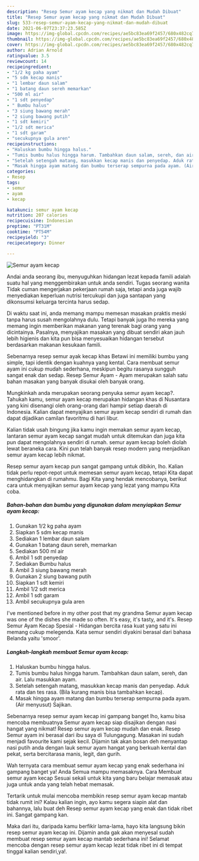 ```yaml
---
description: "Resep Semur ayam kecap yang nikmat dan Mudah Dibuat"
title: "Resep Semur ayam kecap yang nikmat dan Mudah Dibuat"
slug: 533-resep-semur-ayam-kecap-yang-nikmat-dan-mudah-dibuat
date: 2021-06-07T23:37:23.585Z
image: https://img-global.cpcdn.com/recipes/ae5bc83ea69f2457/680x482cq70/semur-ayam-kecap-foto-resep-utama.jpg
thumbnail: https://img-global.cpcdn.com/recipes/ae5bc83ea69f2457/680x482cq70/semur-ayam-kecap-foto-resep-utama.jpg
cover: https://img-global.cpcdn.com/recipes/ae5bc83ea69f2457/680x482cq70/semur-ayam-kecap-foto-resep-utama.jpg
author: Adrian Arnold
ratingvalue: 3.5
reviewcount: 14
recipeingredient:
- "1/2 kg paha ayam"
- "5 sdm kecap manis"
- "1 lembar daun salam"
- "1 batang daun sereh memarkan"
- "500 ml air"
- "1 sdt penyedap"
- " Bumbu halus"
- "3 siung bawang merah"
- "2 siung bawang putih"
- "1 sdt kemiri"
- "1/2 sdt merica"
- "1 sdt garam"
- "secukupnya gula aren"
recipeinstructions:
- "Haluskan bumbu hingga halus."
- "Tumis bumbu halus hingga harum. Tambahkan daun salam, sereh, dan air. Lalu masukkan ayam."
- "Setelah setengah matang, masukkan kecap manis dan penyedap. Aduk rata dan tes rasa. (Bila kurang manis bisa tambahkan kecap)."
- "Masak hingga ayam matang dan bumbu terserap sempurna pada ayam. (Air menyusut) Sajikan."
categories:
- Resep
tags:
- semur
- ayam
- kecap

katakunci: semur ayam kecap 
nutrition: 207 calories
recipecuisine: Indonesian
preptime: "PT31M"
cooktime: "PT54M"
recipeyield: "3"
recipecategory: Dinner

---
```



![Semur ayam kecap](https://img-global.cpcdn.com/recipes/ae5bc83ea69f2457/680x482cq70/semur-ayam-kecap-foto-resep-utama.jpg)

Andai anda seorang ibu, menyuguhkan hidangan lezat kepada famili adalah suatu hal yang menggembirakan untuk anda sendiri. Tugas seorang  wanita Tidak cuman mengerjakan pekerjaan rumah saja, tetapi anda juga wajib menyediakan keperluan nutrisi tercukupi dan juga santapan yang dikonsumsi keluarga tercinta harus sedap.

Di waktu  saat ini, anda memang mampu memesan masakan praktis meski tanpa harus susah mengolahnya dulu. Tetapi banyak juga lho mereka yang memang ingin memberikan makanan yang terenak bagi orang yang dicintainya. Pasalnya, menyajikan masakan yang dibuat sendiri akan jauh lebih higienis dan kita pun bisa menyesuaikan hidangan tersebut berdasarkan makanan kesukaan famili. 

Sebenarnya resep semur ayak kecap khas Betawi ini memiliki bumbu yang simple, tapi identik dengan kuahnya yang kental. Cara membuat semur ayam ini cukup mudah sederhana, meskipun begitu rasanya sungguh sangat enak dan sedap. Resep Semur Ayam - Ayam merupakan salah satu bahan masakan yang banyak disukai oleh banyak orang.

Mungkinkah anda merupakan seorang penyuka semur ayam kecap?. Tahukah kamu, semur ayam kecap merupakan hidangan khas di Nusantara yang kini disenangi oleh orang-orang dari hampir setiap daerah di Indonesia. Kalian dapat menyajikan semur ayam kecap sendiri di rumah dan dapat dijadikan camilan favoritmu di hari libur.

Kalian tidak usah bingung jika kamu ingin memakan semur ayam kecap, lantaran semur ayam kecap sangat mudah untuk ditemukan dan juga kita pun dapat mengolahnya sendiri di rumah. semur ayam kecap boleh diolah lewat beraneka cara. Kini pun telah banyak resep modern yang menjadikan semur ayam kecap lebih nikmat.

Resep semur ayam kecap pun sangat gampang untuk dibikin, lho. Kalian tidak perlu repot-repot untuk memesan semur ayam kecap, tetapi Kita dapat menghidangkan di rumahmu. Bagi Kita yang hendak mencobanya, berikut cara untuk menyajikan semur ayam kecap yang lezat yang mampu Kita coba.

<!--inarticleads1-->

##### Bahan-bahan dan bumbu yang digunakan dalam menyiapkan Semur ayam kecap:

1. Gunakan 1/2 kg paha ayam
1. Siapkan 5 sdm kecap manis
1. Sediakan 1 lembar daun salam
1. Gunakan 1 batang daun sereh, memarkan
1. Sediakan 500 ml air
1. Ambil 1 sdt penyedap
1. Sediakan  Bumbu halus
1. Ambil 3 siung bawang merah
1. Gunakan 2 siung bawang putih
1. Siapkan 1 sdt kemiri
1. Ambil 1/2 sdt merica
1. Ambil 1 sdt garam
1. Ambil secukupnya gula aren


I&#39;ve mentioned before in my other post that my grandma Semur ayam kecap was one of the dishes she made so often. It&#39;s easy, it&#39;s tasty, and it&#39;s. Resep Semur Ayam Kecap Spesial - Hidangan bercita rasa kuat yang satu ini memang cukup melegenda. Kata semur sendiri diyakini berasal dari bahasa Belanda yaitu &#39;smoor&#39;. 

<!--inarticleads2-->

##### Langkah-langkah membuat Semur ayam kecap:

1. Haluskan bumbu hingga halus.
1. Tumis bumbu halus hingga harum. Tambahkan daun salam, sereh, dan air. Lalu masukkan ayam.
1. Setelah setengah matang, masukkan kecap manis dan penyedap. Aduk rata dan tes rasa. (Bila kurang manis bisa tambahkan kecap).
1. Masak hingga ayam matang dan bumbu terserap sempurna pada ayam. (Air menyusut) Sajikan.


Sebenarnya resep semur ayam kecap ini gampang banget lho, kamu bisa mencoba membuatnya Semur ayam kecap siap disajikan dengan nasi hangat yang nikmat! Resep semur ayam kecap mudah dan enak. Resep Semur ayam ini berasal dari ibu saya di Tulungagung. Masakan ini sudah menjadi favourite kami sejak kecil. Dijamin tak akan bosan deh menyantap nasi putih anda dengan lauk semur ayam hangat yang berkuah kental dan pekat, serta bercitarasa manis, legit, dan gurih. 

Wah ternyata cara membuat semur ayam kecap yang enak sederhana ini gampang banget ya! Anda Semua mampu memasaknya. Cara Membuat semur ayam kecap Sesuai sekali untuk kita yang baru belajar memasak atau juga untuk anda yang telah hebat memasak.

Tertarik untuk mulai mencoba membikin resep semur ayam kecap mantab tidak rumit ini? Kalau kalian ingin, ayo kamu segera siapin alat dan bahannya, lalu buat deh Resep semur ayam kecap yang enak dan tidak ribet ini. Sangat gampang kan. 

Maka dari itu, daripada kamu berfikir lama-lama, hayo kita langsung bikin resep semur ayam kecap ini. Dijamin anda gak akan menyesal sudah membuat resep semur ayam kecap mantab sederhana ini! Selamat mencoba dengan resep semur ayam kecap lezat tidak ribet ini di tempat tinggal kalian sendiri,ya!.

